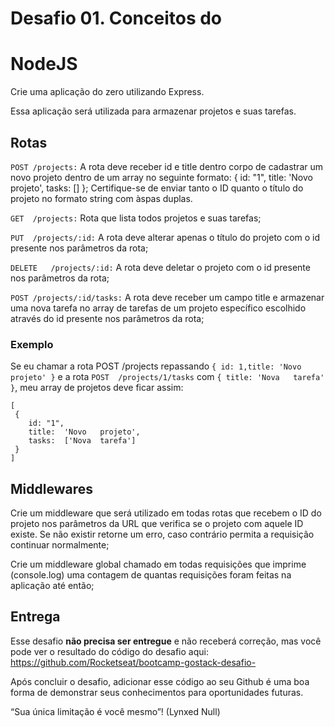# Desafio	01.	Conceitos	do

# NodeJS

Crie	uma	aplicação	do	zero	utilizando	Express.

Essa	aplicação	será	utilizada	para	armazenar	projetos	e	suas	tarefas.

## Rotas

```POST	/projects:```	A	rota	deve	receber	id e	title dentro
corpo	de	cadastrar	um	novo	projeto	dentro	de	um	array	no
seguinte	formato:	{	id:	"1",	title:	'Novo	projeto',
tasks:	[]	};	Certifique-se	de	enviar	tanto	o	ID	quanto	o	título
do	projeto	no	formato	string	com	àspas	duplas.

```GET	/projects:```	Rota	que	lista	todos	projetos	e	suas	tarefas;


```PUT	/projects/:id:```	A	rota	deve	alterar	apenas	o	título	do
projeto	com	o	id presente	nos	parâmetros	da	rota;

```DELETE	/projects/:id:```	A	rota	deve	deletar	o	projeto	com	o
id presente	nos	parâmetros	da	rota;

```POST	/projects/:id/tasks:```	A	rota	deve	receber	um	campo
title e	armazenar	uma	nova	tarefa	no	array	de	tarefas	de	um
projeto	específico	escolhido	através	do	id presente	nos parâmetros	da	rota;

### Exemplo

Se	eu	chamar	a	rota	POST	/projects repassando ```{ id: 1,title: 'Novo	projeto' }``` e	a rota ```POST	/projects/1/tasks``` com	```{ title: 'Nova	tarefa'	}```,	meu	array	de	projetos	deve	ficar	assim:
```
[	 
 {
	id:	"1",
	title:	'Novo	projeto',
	tasks:	['Nova	tarefa']
 }
]
```
## Middlewares

Crie	um	middleware	que	será	utilizado	em	todas	rotas	que
recebem	o	ID	do	projeto	nos	parâmetros	da	URL	que	verifica	se
o	projeto	com	aquele	ID	existe.	Se	não	existir	retorne	um	erro,
caso	contrário	permita	a	requisição	continuar	normalmente;

Crie	um	middleware	global	chamado	em	todas	requisições	que
imprime	(console.log)	uma	contagem	de	quantas	requisições
foram	feitas	na	aplicação	até	então;

## Entrega

Esse	desafio	 **não	precisa	ser	entregue** 	e	não	receberá	correção,	mas
você	pode	ver	o	resultado	do	código	do	desafio	aqui:
https://github.com/Rocketseat/bootcamp-gostack-desafio-

Após	concluir	o	desafio,	adicionar	esse	código	ao	seu	Github	é	uma	boa
forma	de	demonstrar	seus	conhecimentos	para	oportunidades	futuras.

“Sua	única	limitação	é	você	mesmo”!
(Lynxed Null)
